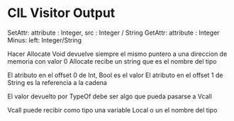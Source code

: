# CIL Visitor Output
SetAttr: attribute : Integer,   src : Integer / String
GetAttr: attribute : Integer
Minus: left: Integer/String

Hacer Allocate Void devuelve siempre el mismo puntero a una direccion de memoria con valor 0
Allocate recibe un string que es el nombre del tipo

El atributo en el offset 0 de Int, Bool es el valor
El atributo en el offset 1 de String es la referencia a la cadena

El valor devuelto por TypeOf debe ser algo que pueda pasarse a Vcall

Vcall puede recibir como tipo una variable Local o un el nombre del tipo